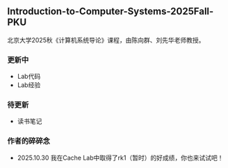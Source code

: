 ## Introduction-to-Computer-Systems-2025Fall-PKU
北京大学2025秋《计算机系统导论》课程，由陈向群、刘先华老师教授。  
### 更新中
- Lab代码
- Lab经验
### 待更新
- 读书笔记

### 作者的碎碎念
- 2025.10.30 我在Cache Lab中取得了rk1（暂时）的好成绩，你也来试试吧！
